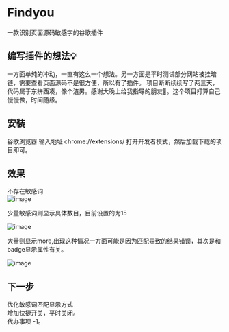 # Findyou
一款识别页面源码敏感字的谷歌插件
## 编写插件的想法💡
一方面单纯的冲动，一直有这么一个想法。另一方面是平时测试部分网站被挂暗链，需要查看页面源码不是很方便，所以有了插件。
项目断断续续写了两三天，代码属于东拼西凑，像个渣男。感谢大晚上给我指导的朋友👬。这个项目打算自己慢慢做，时间随缘。
## 安装
谷歌浏览器 输入地址 chrome://extensions/
打开开发者模式，然后加载下载的项目即可。
## 效果
不存在敏感词<br>
![image](https://github.com/upkn/Findyou/blob/master/img/test3.png)

少量敏感词则显示具体数目，目前设置的为15

![image](https://github.com/upkn/Findyou/blob/master/img/test.jpg)

大量则显示more,出现这种情况一方面可能是因为匹配导致的结果错误，其次是和badge显示属性有关。

![image](https://github.com/upkn/Findyou/blob/master/img/test1.jpg)

## 下一步
优化敏感词匹配显示方式<br>
增加快捷开关，平时关闭。<br>
代办事项 -1。
